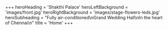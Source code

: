 +++
heroHeading = 'Shakthi Palace'
heroLeftBackground = 'images/front.jpg'
heroRightBackground = 'images/stage-flowers-leds.jpg'
heroSubheading = "Fully air-conditioned\nGrand Wedding Hall\nIn the heart of Chennai\n"
title = 'Home'
+++
